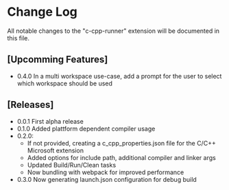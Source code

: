 # Change Log

All notable changes to the "c-cpp-runner" extension will be documented in this file.

## [Upcomming Features]

- 0.4.0 In a multi workspace use-case, add a prompt for the user to select which workspace should be used

## [Releases]

- 0.0.1 First alpha release
- 0.1.0 Added plattform dependent compiler usage
- 0.2.0:
  - If not provided, creating a c_cpp_properties.json file for the C/C++ Microsoft extension
  - Added options for include path, additional compiler and linker args
  - Updated Build/Run/Clean tasks
  - Now bundling with webpack for improved performance
- 0.3.0 Now generating launch.json configuration for debug build
